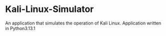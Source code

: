 # Kali-Linux-Simulator
An application that simulates the operation of Kali Linux. Application written in Python3.13.1
